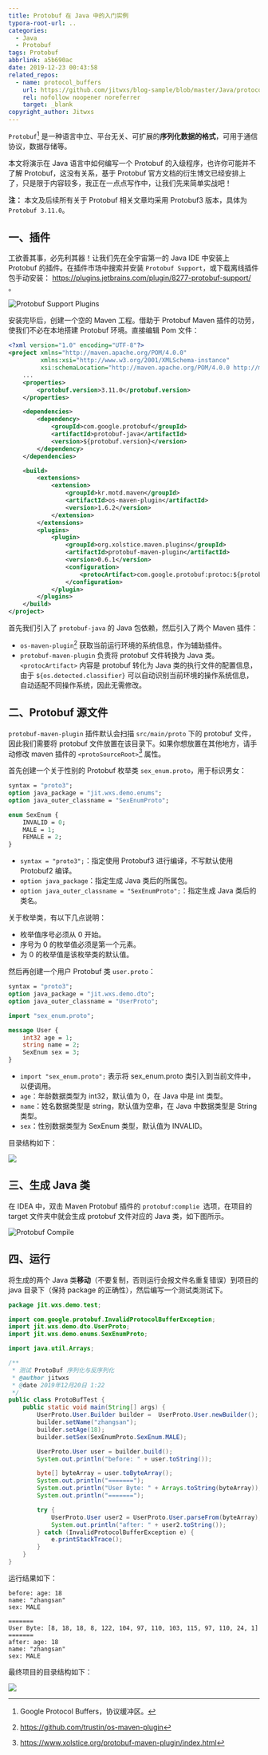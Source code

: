 ```yaml
---
title: Protobuf 在 Java 中的入门实例
typora-root-url: ..
categories:
  - Java
  - Protobuf
tags: Protobuf
abbrlink: a5b690ac
date: 2019-12-23 00:43:58
related_repos:
  - name: protocol_buffers
    url: https://github.com/jitwxs/blog-sample/blob/master/Java/protocol_buffers
    rel: nofollow noopener noreferrer
    target: _blank
copyright_author: Jitwxs
---
```


`Protobuf`[^1] 是一种语言中立、平台无关、可扩展的**序列化数据的格式**，可用于通信协议，数据存储等。

本文将演示在 Java 语言中如何编写一个 Protobuf 的入级程序，也许你可能并不了解 Protobuf，这没有关系，基于 Protobuf 官方文档的衍生博文已经安排上了，只是限于内容较多，我正在一点点写作中，让我们先来简单实战吧！

**注：** 本文及后续所有关于 Protobuf 相关文章均采用 Protobuf3 版本，具体为 `Protobuf 3.11.0`。

## 一、插件

工欲善其事，必先利其器！让我们先在全宇宙第一的 Java IDE 中安装上 Protobuf 的插件。在插件市场中搜索并安装 `Protobuf Support`，或下载离线插件包手动安装： https://plugins.jetbrains.com/plugin/8277-protobuf-support/ 。

![Protobuf Support Plugins](/images/posts/20191223005652462.png)

安装完毕后，创建一个空的 Maven 工程。借助于 Protobuf Maven 插件的功劳，使我们不必在本地搭建 Protobuf 环境。直接编辑 Pom 文件：

```xml
<?xml version="1.0" encoding="UTF-8"?>
<project xmlns="http://maven.apache.org/POM/4.0.0"
         xmlns:xsi="http://www.w3.org/2001/XMLSchema-instance"
         xsi:schemaLocation="http://maven.apache.org/POM/4.0.0 http://maven.apache.org/xsd/maven-4.0.0.xsd">
    ...
    <properties>
        <protobuf.version>3.11.0</protobuf.version>
    </properties>

    <dependencies>
        <dependency>
            <groupId>com.google.protobuf</groupId>
            <artifactId>protobuf-java</artifactId>
            <version>${protobuf.version}</version>
        </dependency>
    </dependencies>

    <build>
        <extensions>
            <extension>
                <groupId>kr.motd.maven</groupId>
                <artifactId>os-maven-plugin</artifactId>
                <version>1.6.2</version>
            </extension>
        </extensions>
        <plugins>
            <plugin>
                <groupId>org.xolstice.maven.plugins</groupId>
                <artifactId>protobuf-maven-plugin</artifactId>
                <version>0.6.1</version>
                <configuration>
                    <protocArtifact>com.google.protobuf:protoc:${protobuf.version}:exe:${os.detected.classifier}</protocArtifact>
                </configuration>
            </plugin>
        </plugins>
    </build>
</project>
```

首先我们引入了 `protobuf-java` 的 Java 包依赖，然后引入了两个 Maven 插件：

- `os-maven-plugin`[^2] 获取当前运行环境的系统信息，作为辅助插件。
- `protobuf-maven-plugin` 负责将 protobuf 文件转换为 Java 类。`<protocArtifact>` 内容是 protobuf 转化为 Java 类的执行文件的配置信息，由于 `${os.detected.classifier}` 可以自动识别当前环境的操作系统信息，自动适配不同操作系统，因此无需修改。

## 二、Protobuf 源文件

`protobuf-maven-plugin` 插件默认会扫描 `src/main/proto` 下的 protobuf 文件，因此我们需要将 protobuf 文件放置在该目录下。如果你想放置在其他地方，请手动修改 maven 插件的 `<protoSourceRoot>`[^3] 属性。

首先创建一个关于性别的 Protobuf 枚举类 `sex_enum.proto`，用于标识男女：

```protobuf
syntax = "proto3";
option java_package = "jit.wxs.demo.enums";
option java_outer_classname = "SexEnumProto";

enum SexEnum {
    INVALID = 0;
    MALE = 1;
    FEMALE = 2;
}
```

- `syntax = "proto3";`：指定使用 Protobuf3 进行编译，不写默认使用 Protobuf2 编译。
- `option java_package`：指定生成 Java 类后的所属包。
- `option java_outer_classname = "SexEnumProto";`：指定生成 Java 类后的类名。

关于枚举类，有以下几点说明：

- 枚举值序号必须从 0 开始。
- 序号为 0 的枚举值必须是第一个元素。
- 为 0 的枚举值是该枚举类的默认值。

然后再创建一个用户 Protobuf 类 `user.proto`：

```protobuf
syntax = "proto3";
option java_package = "jit.wxs.demo.dto";
option java_outer_classname = "UserProto";

import "sex_enum.proto";

message User {
    int32 age = 1;
    string name = 2;
    SexEnum sex = 3;
}
```

- `import "sex_enum.proto";` 表示将 sex_enum.proto 类引入到当前文件中，以便调用。
- `age`：年龄数据类型为 int32，默认值为 0，在 Java 中是 int 类型。
- `name`：姓名数据类型是 string，默认值为空串，在 Java 中数据类型是 String 类型。
- `sex`：性别数据类型为 SexEnum 类型，默认值为 INVALID。

目录结构如下：

![](/images/posts/20191223011801327.png)

## 三、生成 Java 类

在 IDEA 中，双击 Maven Protobuf 插件的 `protobuf:complie `选项，在项目的 target 文件夹中就会生成 protobuf 文件对应的 Java 类，如下图所示。

![Protobuf Compile](/images/posts/20191223011936993.png)

## 四、运行

将生成的两个 Java 类**移动**（不要复制，否则运行会报文件名重复错误）到项目的 java 目录下（保持 package 的正确性），然后编写一个测试类测试下。

```java
package jit.wxs.demo.test;

import com.google.protobuf.InvalidProtocolBufferException;
import jit.wxs.demo.dto.UserProto;
import jit.wxs.demo.enums.SexEnumProto;

import java.util.Arrays;

/**
 * 测试 ProtoBuf 序列化与反序列化
 * @author jitwxs
 * @date 2019年12月20日 1:22
 */
public class ProtoBufTest {
    public static void main(String[] args) {
        UserProto.User.Builder builder =  UserProto.User.newBuilder();
        builder.setName("zhangsan");
        builder.setAge(18);
        builder.setSex(SexEnumProto.SexEnum.MALE);

        UserProto.User user = builder.build();
        System.out.println("before: " + user.toString());

        byte[] byteArray = user.toByteArray();
        System.out.println("=======");
        System.out.println("User Byte: " + Arrays.toString(byteArray));
        System.out.println("=======");

        try {
            UserProto.User user2 = UserProto.User.parseFrom(byteArray);
            System.out.println("after: " + user2.toString());
        } catch (InvalidProtocolBufferException e) {
            e.printStackTrace();
        }
    }
}
```

运行结果如下：

```
before: age: 18
name: "zhangsan"
sex: MALE

=======
User Byte: [8, 18, 18, 8, 122, 104, 97, 110, 103, 115, 97, 110, 24, 1]
=======
after: age: 18
name: "zhangsan"
sex: MALE
```

最终项目的目录结构如下：

![](/images/posts/2019122301234225.png)

[^1]: Google Protocol Buffers，协议缓冲区。
[^2]:  https://github.com/trustin/os-maven-plugin 
[^3]:  https://www.xolstice.org/protobuf-maven-plugin/index.html 
